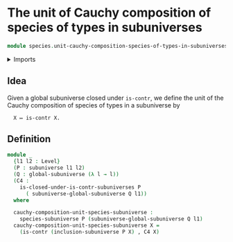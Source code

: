 # The unit of Cauchy composition of species of types in subuniverses

```agda
module species.unit-cauchy-composition-species-of-types-in-subuniverses where
```

<details><summary>Imports</summary>

```agda
open import foundation.contractible-types
open import foundation.dependent-pair-types
open import foundation.global-subuniverses
open import foundation.subuniverses
open import foundation.universe-levels

open import species.species-of-types-in-subuniverses
```

</details>

## Idea

Given a global subuniverse closed under `is-contr`, we define the unit of the
Cauchy composition of species of types in a subuniverse by

```text
  X ↦ is-contr X.
```

## Definition

```agda
module _
  {l1 l2 : Level}
  (P : subuniverse l1 l2)
  (Q : global-subuniverse (λ l → l))
  (C4 :
    is-closed-under-is-contr-subuniverses P
      ( subuniverse-global-subuniverse Q l1))
  where

  cauchy-composition-unit-species-subuniverse :
    species-subuniverse P (subuniverse-global-subuniverse Q l1)
  cauchy-composition-unit-species-subuniverse X =
    (is-contr (inclusion-subuniverse P X) , C4 X)
```
